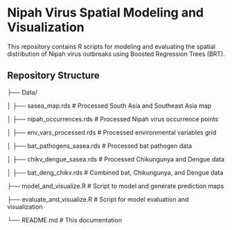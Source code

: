 # Nipah Virus Spatial Modeling and Visualization

This repository contains R scripts for modeling and evaluating the spatial distribution of Nipah virus outbreaks using Boosted Regression Trees (BRT).

## Repository Structure
├── Data/

│   ├── sasea_map.rds              # Processed South Asia and Southeast Asia map

│   ├── nipah_occurrences.rds      # Processed Nipah virus occurrence points

│   ├── env_vars_processed.rds     # Processed environmental variables grid

│   ├── bat_pathogens_sasea.rds    # Processed bat pathogen data

│   ├── chikv_dengue_sasea.rds     # Processed Chikungunya and Dengue data

│   ├── bat_deng_chikv.rds         # Combined bat, Chikungunya, and Dengue data

├── model_and_visualize.R          # Script to model and generate prediction maps

├── evaluate_and_visualize.R       # Script for model evaluation and visualization

└── README.md                      # This documentation
